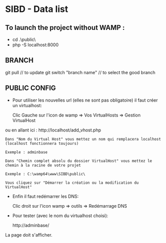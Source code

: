 # SIBD - Data list

## To launch the project without WAMP :

- cd .\public\
- php -S localhost:8000

## BRANCH

git pull // to update
git switch "branch name" // to select the good branch

## PUBLIC CONFIG

- Pour utiliser les nouvelles url (elles ne sont pas obligatoire) il faut créer un virtualhost:

  Clic Gauche sur l'icon de wamp => Vos VirtualHosts => Gestion VirtualHost

ou en allant ici : http://localhost/add_vhost.php

    Dans "Nom du Virtual Host" vous mettez un nom qui remplacera localhost (localhost fonctionnera toujours)

    Exemple : adminbase

    Dans "Chemin complet absolu du dossier VirtualHost" vous mettez le chemin à la racine de votre projet

    Exemple : C:\wamp64\www\SIBD\public\

    Vous cliquez sur "Démarrer la création ou la modification du VirtualHost"

- Enfin il faut redémarrer les DNS:

  Clic droit sur l'icon wamp => outils => Redémarrage DNS

- Pour tester (avec le nom du virtualhost choisi):

  http://adminbase/

La page doit s'afficher.
